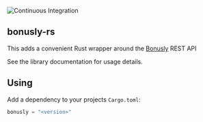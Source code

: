 ![Continuous Integration](https://github.com/madninja/bonusly-rs/workflows/CI/badge.svg)

## bonusly-rs

This adds a convenient Rust wrapper around the [Bonusly](https://bonus.ly) REST API

See the library documentation for usage details.

## Using

Add a dependency to your projects `Cargo.toml`:

```rust
bonusly = "<version>"
```
